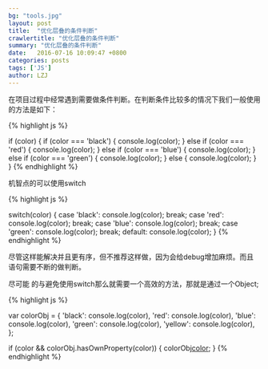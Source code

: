 ```yaml
---
bg: "tools.jpg"
layout: post
title:  "优化层叠的条件判断"
crawlertitle: "优化层叠的条件判断"
summary: "优化层叠的条件判断"
date:   2016-07-16 10:09:47 +0800
categories: posts
tags: ['JS']
author: LZJ
---
```


在项目过程中经常遇到需要做条件判断。在判断条件比较多的情况下我们一般使用的方法是如下：


{% highlight js %}

if (color) {
  if (color === 'black') {
    console.log(color);
  } else if (color === 'red') {
    console.log(color);
  } else if (color === 'blue') {
    console.log(color);
  } else if (color === 'green') {
    console.log(color);
  } else {
    console.log(color);
  }
}
{% endhighlight %}

机智点的可以使用switch

{% highlight js %}

switch(color) {
  case 'black':
    console.log(color);
    break;
  case 'red':
    console.log(color);
    break;
  case 'blue':
    console.log(color);
    break;
  case 'green':
    console.log(color);
    break;
  default:
    console.log(color);
}
{% endhighlight %}

尽管这样能解决并且更有序，但不推荐这样做，因为会给debug增加麻烦。而且语句需要不断的做判断。

尽可能 的与避免使用switch那么就需要一个高效的方法，那就是通过一个Object;

{% highlight js %}

var colorObj = {
  'black': console.log(color),
  'red': console.log(color),
  'blue': console.log(color),
  'green': console.log(color),
  'yellow': console.log(color),
};

if (color && colorObj.hasOwnProperty(color)) {
  colorObj[color]();
}
{% endhighlight %}








